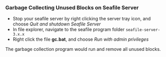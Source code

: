 
### Garbage Collecting Unused Blocks on Seafile Server ###

- Stop your seafile server by right clicking the server tray icon, and choose *Quit and shutdown Seafile Server*
- In file explorer, navigate to the seafile program folder `seafile-server-3.x.x`
- Right click the file **gc.bat**, and choose *Run with admin privileges*

The garbage collection program would run and remove all unused blocks.
